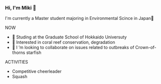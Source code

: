 ### Hi, I'm Miki 🌻


I'm currently a Master student majoring in Environmental Scince in Japan🌿

NOW
- 🌱 Studing at the Graduate School of Hokkaido Universuty
- 🐚 Interested in coral reef conservation, degradation
- 💞 I ’m looking to collaborate on issues related to outbreaks of Crown-of-thorns starfish



ACTIVITIES
- Competitive cheerleader
- Squash




<!---
mikimcalinn/mikimcalinn is a ✨ special ✨ repository because its `README.md` (this file) appears on your GitHub profile.
You can click the Preview link to take a look at your changes.
--->
